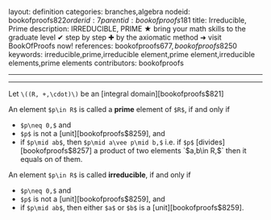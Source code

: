 layout: definition
categories: branches,algebra
nodeid: bookofproofs$822
orderid: 7
parentid: bookofproofs$181
title: Irreducible, Prime
description: IRREDUCIBLE, PRIME ★ bring your math skills to the graduate level ✔ step by step ✚ by the axiomatic method ➜ visit BookOfProofs now!
references: bookofproofs$677,bookofproofs$8250
keywords: irreducible,prime,irreducible element,prime element,irreducible elements,prime elements
contributors: bookofproofs

---


---

Let `\((R, +,\cdot)\)` be an [integral domain][bookofproofs$821] 

An element `$p\in R$` is called a **prime** element of `$R$`, if and only if

* `$p\neq 0,$` and
* `$p$` is not a [unit][bookofproofs$8259], and 
* if `$p\mid ab$`, then `$p\mid a\vee p\mid b,$` i.e. if `$p$` [divides][bookofproofs$8257] a product of two elements `$a,b\in  R,$` then it equals on of them.

An element `$p\in R$` is called **irreducible**, if and only if

* `$p\neq 0,$` and
* `$p$` is not a [unit][bookofproofs$8259], and 
* if `$p\mid ab$`, then either `$a$` or `$b$` is a [unit][bookofproofs$8259].
